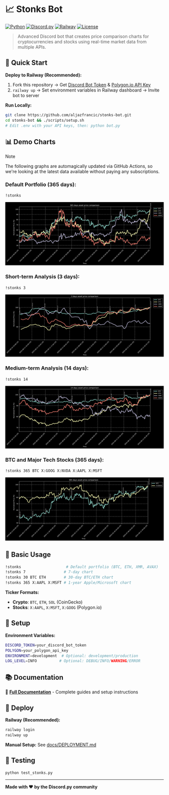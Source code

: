 # 📈 Stonks Bot

[![Python](https://img.shields.io/badge/Python-3.12+-blue.svg)](https://www.python.org/downloads/)
[![Discord.py](https://img.shields.io/badge/Discord.py-2.0+-green.svg)](https://discordpy.readthedocs.io/)
[![Railway](https://img.shields.io/badge/Deploy%20on-Railway-000000.svg?logo=railway)](https://railway.app/)
[![License](https://img.shields.io/badge/License-MIT-yellow.svg)](LICENSE)

> Advanced Discord bot that creates price comparison charts for cryptocurrencies and stocks using real-time market data from multiple APIs.

## 🚀 Quick Start

**Deploy to Railway (Recommended):**
1. Fork this repository → Get [Discord Bot Token](https://discord.com/developers/applications) & [Polygon.io API Key](https://polygon.io/)
2. `railway up` → Set environment variables in Railway dashboard → Invite bot to server

**Run Locally:**
```bash
git clone https://github.com/aljazfrancic/stonks-bot.git
cd stonks-bot && ./scripts/setup.sh
# Edit .env with your API keys, then: python bot.py
```

## 📊 Demo Charts

> [!NOTE]
> The following graphs are automagically updated via GitHub Actions, so we're looking at the latest data available without paying any subscriptions.

### **Default Portfolio (365 days):**
```
!stonks
```
![Default Portfolio](pics/!stonks.png)

### **Short-term Analysis (3 days):**
```
!stonks 3
```
![3-Day Chart](pics/!stonks_3.png)

### **Medium-term Analysis (14 days):**
```
!stonks 14
```
![14-Day Chart](pics/!stonks_14.png)

### **BTC and Major Tech Stocks (365 days):**
```
!stonks 365 BTC X:GOOG X:NVDA X:AAPL X:MSFT
```
![BTC and Tech Stocks](pics/!stonks_365_BTC_X-GOOG_X-NVDA_X-AAPL_X-MSFT.png)

## 🎯 Basic Usage

```bash
!stonks                    # Default portfolio (BTC, ETH, XMR, AVAX)
!stonks 7                 # 7-day chart
!stonks 30 BTC ETH        # 30-day BTC/ETH chart
!stonks 365 X:AAPL X:MSFT # 1-year Apple/Microsoft chart
```

**Ticker Formats:**
- **Crypto**: `BTC`, `ETH`, `SOL` (CoinGecko)
- **Stocks**: `X:AAPL`, `X:MSFT`, `X:GOOG` (Polygon.io)

## 🔧 Setup

**Environment Variables:**
```bash
DISCORD_TOKEN=your_discord_bot_token
POLYGON=your_polygon_api_key
ENVIRONMENT=development  # Optional: development/production
LOG_LEVEL=INFO          # Optional: DEBUG/INFO/WARNING/ERROR
```

## 📚 Documentation

📖 **[Full Documentation](docs/README.md)** - Complete guides and setup instructions

## 🚀 Deploy

**Railway (Recommended):**
```bash
railway login
railway up
```

**Manual Setup:** See [docs/DEPLOYMENT.md](docs/DEPLOYMENT.md)

## 🧪 Testing

```bash
python test_stonks.py
```

---

**Made with ❤️ by the Discord.py community**
